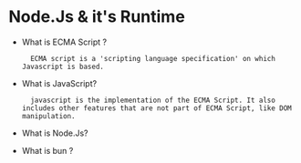 
# Node.Js & it's Runtime

- What is ECMA Script ?
        
        ECMA script is a 'scripting language specification' on which Javascript is based.
- What is JavaScript?

        javascript is the implementation of the ECMA Script. It also includes other features that are not part of ECMA Script, like DOM manipulation.
- What is Node.Js?

        
- What is bun ?



